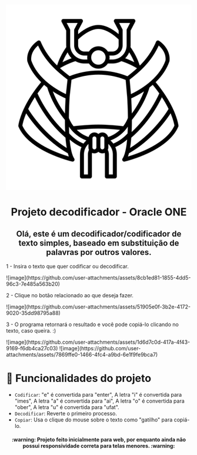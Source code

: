 <div align="center">
<img src= "./assets/capacete.png">
</div>

<h1 align="center"> Projeto decodificador - Oracle ONE </h1>

<h2 align="center">Olá, este é um decodificador/codificador de texto simples, baseado em substituição de palavras por outros valores.</h2>

<p>1 - Insira o texto que quer codificar ou decodificar.</p>
![image](https://github.com/user-attachments/assets/8cb1ed81-1855-4dd5-96c3-7e485a563b20)

<p>2 - Clique no botão relacionado ao que deseja fazer.</p>
![image](https://github.com/user-attachments/assets/51905e0f-3b2e-4172-9020-35dd98795a88)

<p>3 - O programa retornará o resultado e você pode copiá-lo clicando no texto, caso queira. :)</p>
![image](https://github.com/user-attachments/assets/1d6d7c0d-417a-4f43-9169-f6db4ca27c03)
![image](https://github.com/user-attachments/assets/7869ffe0-1466-4fc4-a9bd-6e1f9fe9bca7)


# :hammer: Funcionalidades do projeto

- `Codificar`:  "e" é convertida para "enter", A letra "i" é convertida para "imes", A letra "a" é convertida para "ai", A letra "o" é convertida para "ober", A letra "u" é convertida para "ufat".
- `Decodificar`: Reverte o primeiro processo.
- `Copiar`: Usa o clique do mouse sobre o texto como "gatilho" para copiá-lo.

<h4 align="center"> 
    :warning:  Projeto feito inicialmente para web, por enquanto ainda não possui responsividade correta para telas menores.  :warning:
</h4>

